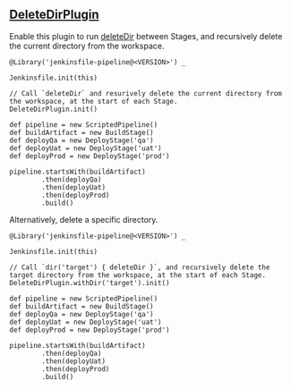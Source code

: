 ## [DeleteDirPlugin](../src/DeleteDirPlugin.groovy)

Enable this plugin to run [deleteDir](https://www.jenkins.io/doc/pipeline/steps/workflow-basic-steps/#deletedir-recursively-delete-the-current-directory-from-the-workspace) between Stages, and recursively delete the current directory from the workspace.

```
@Library('jenkinsfile-pipeline@<VERSION>') _

Jenkinsfile.init(this)

// Call `deleteDir` and resurively delete the current directory from the workspace, at the start of each Stage.
DeleteDirPlugin.init()

def pipeline = new ScriptedPipeline()
def buildArtifact = new BuildStage()
def deployQa = new DeployStage('qa')
def deployUat = new DeployStage('uat')
def deployProd = new DeployStage('prod')

pipeline.startsWith(buildArtifact)
        .then(deployQa)
        .then(deployUat)
        .then(deployProd)
        .build()
```

Alternatively, delete a specific directory.

```
@Library('jenkinsfile-pipeline@<VERSION>') _

Jenkinsfile.init(this)

// Call `dir('target') { deleteDir }`, and recursively delete the target directory from the workspace, at the start of each Stage.
DeleteDirPlugin.withDir('target').init()

def pipeline = new ScriptedPipeline()
def buildArtifact = new BuildStage()
def deployQa = new DeployStage('qa')
def deployUat = new DeployStage('uat')
def deployProd = new DeployStage('prod')

pipeline.startsWith(buildArtifact)
        .then(deployQa)
        .then(deployUat)
        .then(deployProd)
        .build()
```
